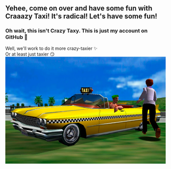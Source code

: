 ## Yehee, come on over and have some fun with Craaazy Taxi! It's radical! Let's have some fun!
### Oh wait, this isn't Crazy Taxy. This is just my account on GitHub 🙁
Well, we'll work to do it more crazy-taxier ✨  
Or at least just taxier 😏 
![crzytaxi](imgs/crrrraaazytaxi.jpg)
